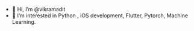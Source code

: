 - 👋 Hi, I’m @vikramadit
- 👀 I’m interested in Python , iOS development, Flutter, Pytorch, Machine Learning.

<!---
vikramadit/vikramadit is a ✨ special ✨ repository because its `README.md` (this file) appears on your GitHub profile.
You can click the Preview link to take a look at your changes.
--->
